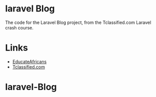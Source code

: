 # laravel Blog

The code for the Laravel Blog project, from the Tclassified.com Laravel crash course.



# Links

* [EducateAfricans](https://educateafricans.com)
* [Tclassified.com](https://www.youtube.com/c/tclassified)
# laravel-Blog
